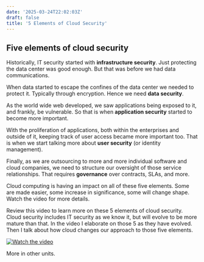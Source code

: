 ```yaml
---
date: '2025-03-24T22:02:03Z'
draft: false
title: '5 Elements of Cloud Security'
---
```


## Five elements of cloud security

Historically, IT security started with **infrastructure security**. Just protecting the data center was good enough. But that was before we had data communications.

When data started to escape the confines of the data center we needed to protect it. Typically through encryption. Hence we need **data security**.

As the world wide web developed, we saw applications being exposed to it, and frankly, be vulnerable. So that is when **application security** started to become more important.

With the proliferation of applications, both within the enterprises and outside of it, keeping track of user access became more important too. That is when we start talking more about **user security** (or identity management).

Finally, as we are outsourcing to more and more individual software and cloud companies, we need to structure our oversight of those service relationships. That requires **governance** over contracts, SLAs, and more.

Cloud computing is having an impact on all of these five elements. Some are made easier, some increase in significance, some will change shape. Watch the video for more details.

Review this video to learn more on these 5 elements of cloud security. Cloud security includes IT security as we know it, but will evolve to be more mature than that. In the video I elaborate on those 5 as they have evolved. Then I talk about how cloud changes our approach to those five elements.

[![ Watch the video ](https://img.youtube.com/vi/B_jjbsMnJTw/maxresdefault.jpg)](https://youtu.be/B_jjbsMnJTw)

More in other units.